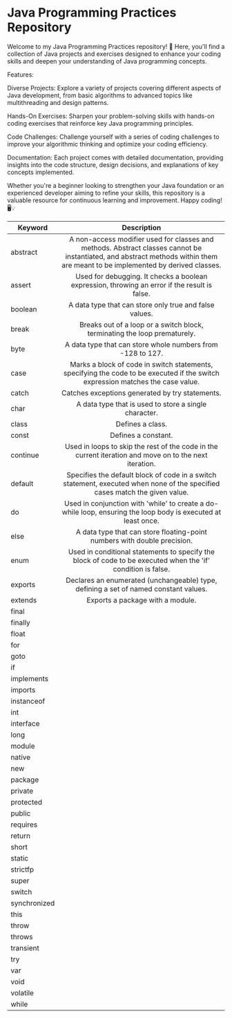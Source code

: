 # Java Programming Practices Repository

Welcome to my Java Programming Practices repository! 🚀 Here, you'll find a collection of Java projects and exercises designed to enhance your coding skills and deepen your understanding of Java programming concepts.

Features:

Diverse Projects: Explore a variety of projects covering different aspects of Java development, from basic algorithms to advanced topics like multithreading and design patterns.

Hands-On Exercises: Sharpen your problem-solving skills with hands-on coding exercises that reinforce key Java programming principles.

Code Challenges: Challenge yourself with a series of coding challenges to improve your algorithmic thinking and optimize your coding efficiency.

Documentation: Each project comes with detailed documentation, providing insights into the code structure, design decisions, and explanations of key concepts implemented.

Whether you're a beginner looking to strengthen your Java foundation or an experienced developer aiming to refine your skills, this repository is a valuable resource for continuous learning and improvement. Happy coding! 🖥️💡


| Keyword        | Description   |
| -------------- |:-------------:|
| abstract       | A non-access modifier used for classes and methods. Abstract classes cannot be instantiated, and abstract methods within them are meant to be implemented by derived classes. |
| assert         | Used for debugging. It checks a boolean expression, throwing an error if the result is false. |
| boolean        | A data type that can store only true and false values. |
| break          | Breaks out of a loop or a switch block, terminating the loop prematurely. |
| byte           | A data type that can store whole numbers from -128 to 127.|
| case           | Marks a block of code in switch statements, specifying the code to be executed if the switch expression matches the case value. |
| catch          |Catches exceptions generated by try statements.|
| char           |A data type that is used to store a single character.|
| class          |Defines a class.|
| const          |Defines a constant.|
| continue       |Used in loops to skip the rest of the code in the current iteration and move on to the next iteration.|
| default        |Specifies the default block of code in a switch statement, executed when none of the specified cases match the given value.|
| do             |Used in conjunction with 'while' to create a do-while loop, ensuring the loop body is executed at least once.|
| else           |A data type that can store floating-point numbers with double precision.|
| enum           |Used in conditional statements to specify the block of code to be executed when the 'if' condition is false.|
| exports        |Declares an enumerated (unchangeable) type, defining a set of named constant values.|
| extends        |Exports a package with a module. |
| final          |               |
| finally        |               |
| float          |               |
| for            |               |
| goto           |               |
| if             |               |
| implements     |               |
| imports        |               |
| instanceof     |               |
| int            |               |
| interface      |               |
| long           |               |
| module         |               |
| native         |               |
| new            |               |
| package        |               |
| private        |               |
| protected      |               |
| public         |               |
| requires       |               |
| return         |               |
| short          |               |
| static         |               |
| strictfp       |               |
| super          |               |
| switch         |               |
| synchronized   |               |
| this           |               |
| throw          |               |
| throws         |               |
| transient      |               |
| try            |               |
| var            |               |
| void           |               |
| volatile       |               |
| while          |               |